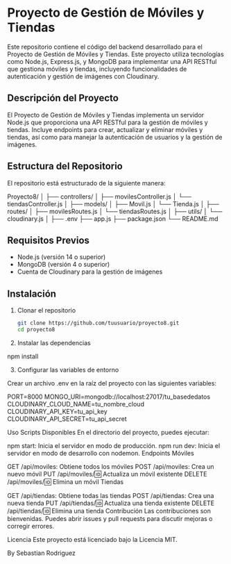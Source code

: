 # Proyecto de Gestión de Móviles y Tiendas

Este repositorio contiene el código del backend desarrollado para el Proyecto de Gestión de Móviles y Tiendas. Este proyecto utiliza tecnologías como Node.js, Express.js, y MongoDB para implementar una API RESTful que gestiona móviles y tiendas, incluyendo funcionalidades de autenticación y gestión de imágenes con Cloudinary.

## Descripción del Proyecto

El Proyecto de Gestión de Móviles y Tiendas implementa un servidor Node.js que proporciona una API RESTful para la gestión de móviles y tiendas. Incluye endpoints para crear, actualizar y eliminar móviles y tiendas, así como para manejar la autenticación de usuarios y la gestión de imágenes.

## Estructura del Repositorio

El repositorio está estructurado de la siguiente manera:

Proyecto8/
│
├── controllers/
│ ├── movilesController.js
│ └── tiendasController.js
│
├── models/
│ ├── Movil.js
│ └── Tienda.js
│
├── routes/
│ ├── movilesRoutes.js
│ └── tiendasRoutes.js
│
├── utils/
│ └── cloudinary.js
│
├── .env
├── app.js
├── package.json
└── README.md

## Requisitos Previos

- Node.js (versión 14 o superior)
- MongoDB (versión 4 o superior)
- Cuenta de Cloudinary para la gestión de imágenes

## Instalación

1. Clonar el repositorio

   ```bash
   git clone https://github.com/tuusuario/proyecto8.git
   cd proyecto8
   ```

2. Instalar las dependencias

npm install

3. Configurar las variables de entorno

Crear un archivo .env en la raíz del proyecto con las siguientes variables:

PORT=8000
MONGO_URI=mongodb://localhost:27017/tu_basededatos
CLOUDINARY_CLOUD_NAME=tu_nombre_cloud
CLOUDINARY_API_KEY=tu_api_key
CLOUDINARY_API_SECRET=tu_api_secret

Uso
Scripts Disponibles
En el directorio del proyecto, puedes ejecutar:

npm start: Inicia el servidor en modo de producción.
npm run dev: Inicia el servidor en modo de desarrollo con nodemon.
Endpoints
Móviles

GET /api/moviles: Obtiene todos los móviles
POST /api/moviles: Crea un nuevo móvil
PUT /api/moviles/:id: Actualiza un móvil existente
DELETE /api/moviles/:id: Elimina un móvil
Tiendas

GET /api/tiendas: Obtiene todas las tiendas
POST /api/tiendas: Crea una nueva tienda
PUT /api/tiendas/:id: Actualiza una tienda existente
DELETE /api/tiendas/:id: Elimina una tienda
Contribución
Las contribuciones son bienvenidas. Puedes abrir issues y pull requests para discutir mejoras o corregir errores.

Licencia
Este proyecto está licenciado bajo la Licencia MIT.

By Sebastian Rodriguez
